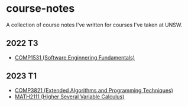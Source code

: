 # course-notes
A collection of course notes I've written for courses I've taken at UNSW.

## 2022 T3
- [COMP1531 (Software Enginnering Fundamentals)](./comp1531/COMP1531.pdf)
## 2023 T1
- [COMP3821 (Extended Algorithms and Programming Techniques)](./comp3821/COMP3821.pdf)
- [MATH2111 (Higher Several Variable Calculus)](./math2111/MATH2111.pdf)
